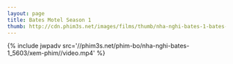 ```yaml
---
layout: page
title: Bates Motel Season 1
thumb: http://cdn.phim3s.net/images/films/thumb/nha-nghi-bates-1-bates-motel-season-1-2013.jpg
---
```

{% include jwpadv src='//phim3s.net/phim-bo/nha-nghi-bates-1_5603/xem-phim//video.mp4' %}